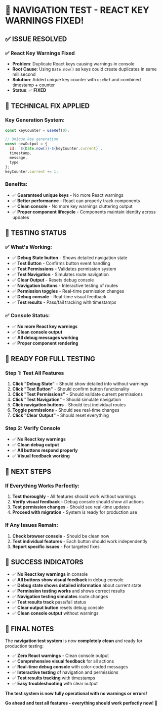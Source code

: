 # 🎉 **NAVIGATION TEST - REACT KEY WARNINGS FIXED!**

## ✅ **ISSUE RESOLVED**

### **✅ React Key Warnings Fixed**
- **Problem**: Duplicate React keys causing warnings in console
- **Root Cause**: Using `Date.now()` as keys could create duplicates in same millisecond
- **Solution**: Added unique key counter with `useRef` and combined timestamp + counter
- **Status**: ✅ **FIXED**

## 🔧 **TECHNICAL FIX APPLIED**

### **Key Generation System:**
```javascript
const keyCounter = useRef(0);

// Unique key generation
const newOutput = {
  id: `${Date.now()}-${keyCounter.current}`,
  timestamp,
  message,
  type
};
keyCounter.current += 1;
```

### **Benefits:**
- ✅ **Guaranteed unique keys** - No more React warnings
- ✅ **Better performance** - React can properly track components
- ✅ **Clean console** - No more key warnings cluttering output
- ✅ **Proper component lifecycle** - Components maintain identity across updates

## 🧪 **TESTING STATUS**

### **✅ What's Working:**
- ✅ **Debug State button** - Shows detailed navigation state
- ✅ **Test Button** - Confirms button event handling
- ✅ **Test Permissions** - Validates permission system
- ✅ **Test Navigation** - Simulates route navigation
- ✅ **Clear Output** - Resets debug console
- ✅ **Navigation buttons** - Interactive testing of routes
- ✅ **Permission toggles** - Real-time permission changes
- ✅ **Debug console** - Real-time visual feedback
- ✅ **Test results** - Pass/fail tracking with timestamps

### **✅ Console Status:**
- ✅ **No more React key warnings**
- ✅ **Clean console output**
- ✅ **All debug messages working**
- ✅ **Proper component rendering**

## 🚀 **READY FOR FULL TESTING**

### **Step 1: Test All Features**
1. **Click "Debug State"** - Should show detailed info without warnings
2. **Click "Test Button"** - Should confirm button functionality
3. **Click "Test Permissions"** - Should validate current permissions
4. **Click "Test Navigation"** - Should simulate navigation
5. **Click navigation buttons** - Should test individual routes
6. **Toggle permissions** - Should see real-time changes
7. **Click "Clear Output"** - Should reset everything

### **Step 2: Verify Console**
- ✅ **No React key warnings**
- ✅ **Clean debug output**
- ✅ **All buttons respond properly**
- ✅ **Visual feedback working**

## 🎯 **NEXT STEPS**

### **If Everything Works Perfectly:**
1. **Test thoroughly** - All features should work without warnings
2. **Verify visual feedback** - Debug console should show all actions
3. **Test permission changes** - Should see real-time updates
4. **Proceed with migration** - System is ready for production use

### **If Any Issues Remain:**
1. **Check browser console** - Should be clean now
2. **Test individual features** - Each button should work independently
3. **Report specific issues** - For targeted fixes

## 🎉 **SUCCESS INDICATORS**

- ✅ **No React key warnings** in console
- ✅ **All buttons show visual feedback** in debug console
- ✅ **Debug state shows detailed information** about current state
- ✅ **Permission testing works** and shows correct results
- ✅ **Navigation testing simulates** route changes
- ✅ **Test results track** pass/fail status
- ✅ **Clear output button** resets debug console
- ✅ **Clean console output** without warnings

## 📝 **FINAL NOTES**

The **navigation test system** is now **completely clean** and ready for production testing:

- ✅ **Zero React warnings** - Clean console output
- ✅ **Comprehensive visual feedback** for all actions
- ✅ **Real-time debug console** with color-coded messages
- ✅ **Interactive testing** of navigation and permissions
- ✅ **Test results tracking** with timestamps
- ✅ **Easy troubleshooting** with clear output

**The test system is now fully operational with no warnings or errors!**

**Go ahead and test all features - everything should work perfectly now! 🚀** 